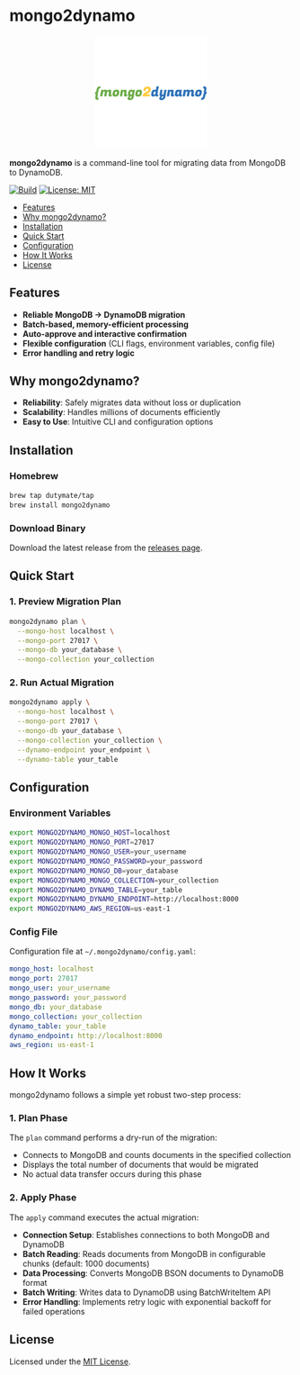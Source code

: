 # mongo2dynamo

<p align="center">
  <img src="images/logo.png" alt="mongo2dynamo Logo" width="200"/>
</p>

**mongo2dynamo** is a command-line tool for migrating data from MongoDB to DynamoDB.

[![Build](https://github.com/dutymate/mongo2dynamo/actions/workflows/build.yaml/badge.svg)](https://github.com/dutymate/mongo2dynamo/actions/workflows/build.yaml)
[![License: MIT](https://img.shields.io/badge/License-MIT-blue.svg)](LICENSE)

- [Features](#features)
- [Why mongo2dynamo?](#why-mongo2dynamo)
- [Installation](#installation)
- [Quick Start](#quick-start)
- [Configuration](#configuration)
- [How It Works](#how-it-works)
- [License](#license)

## Features

- **Reliable MongoDB → DynamoDB migration**
- **Batch-based, memory-efficient processing**
- **Auto-approve and interactive confirmation**
- **Flexible configuration** (CLI flags, environment variables, config file)
- **Error handling and retry logic**

## Why mongo2dynamo?

- **Reliability**: Safely migrates data without loss or duplication
- **Scalability**: Handles millions of documents efficiently
- **Easy to Use**: Intuitive CLI and configuration options

## Installation

### Homebrew

```bash
brew tap dutymate/tap
brew install mongo2dynamo
```

### Download Binary

Download the latest release from the [releases page](https://github.com/dutymate/mongo2dynamo/releases).

## Quick Start

### 1. Preview Migration Plan

```bash
mongo2dynamo plan \
  --mongo-host localhost \
  --mongo-port 27017 \
  --mongo-db your_database \
  --mongo-collection your_collection
```

### 2. Run Actual Migration

```bash
mongo2dynamo apply \
  --mongo-host localhost \
  --mongo-port 27017 \
  --mongo-db your_database \
  --mongo-collection your_collection \
  --dynamo-endpoint your_endpoint \
  --dynamo-table your_table
```

## Configuration

### Environment Variables

```bash
export MONGO2DYNAMO_MONGO_HOST=localhost
export MONGO2DYNAMO_MONGO_PORT=27017
export MONGO2DYNAMO_MONGO_USER=your_username
export MONGO2DYNAMO_MONGO_PASSWORD=your_password
export MONGO2DYNAMO_MONGO_DB=your_database
export MONGO2DYNAMO_MONGO_COLLECTION=your_collection
export MONGO2DYNAMO_DYNAMO_TABLE=your_table
export MONGO2DYNAMO_DYNAMO_ENDPOINT=http://localhost:8000
export MONGO2DYNAMO_AWS_REGION=us-east-1
```

### Config File

Configuration file at `~/.mongo2dynamo/config.yaml`:

```yaml
mongo_host: localhost
mongo_port: 27017
mongo_user: your_username
mongo_password: your_password
mongo_db: your_database
mongo_collection: your_collection
dynamo_table: your_table
dynamo_endpoint: http://localhost:8000
aws_region: us-east-1
```

## How It Works

mongo2dynamo follows a simple yet robust two-step process:

### 1. Plan Phase
The `plan` command performs a dry-run of the migration:
- Connects to MongoDB and counts documents in the specified collection
- Displays the total number of documents that would be migrated
- No actual data transfer occurs during this phase

### 2. Apply Phase
The `apply` command executes the actual migration:
- **Connection Setup**: Establishes connections to both MongoDB and DynamoDB
- **Batch Reading**: Reads documents from MongoDB in configurable chunks (default: 1000 documents)
- **Data Processing**: Converts MongoDB BSON documents to DynamoDB format
- **Batch Writing**: Writes data to DynamoDB using BatchWriteItem API
- **Error Handling**: Implements retry logic with exponential backoff for failed operations

## License

Licensed under the [MIT License](LICENSE).
